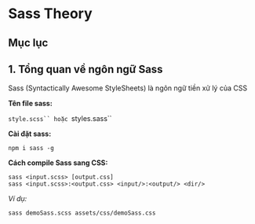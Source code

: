 # Sass Theory
## Mục lục


## 1. Tổng quan về ngôn ngữ Sass
Sass (Syntactically Awesome StyleSheets) là ngôn ngữ tiền xử lý của CSS

**Tên file sass:**

`style.scss`` hoặc `styles.sass``

**Cài đặt sass:**

```
npm i sass -g
```

**Cách compile Sass sang CSS:**

```
sass <input.scss> [output.css]
sass <input.scss>:<output.css> <input/>:<output/> <dir/>
```

*Ví dụ:*

```
sass demoSass.scss assets/css/demoSass.css
```
